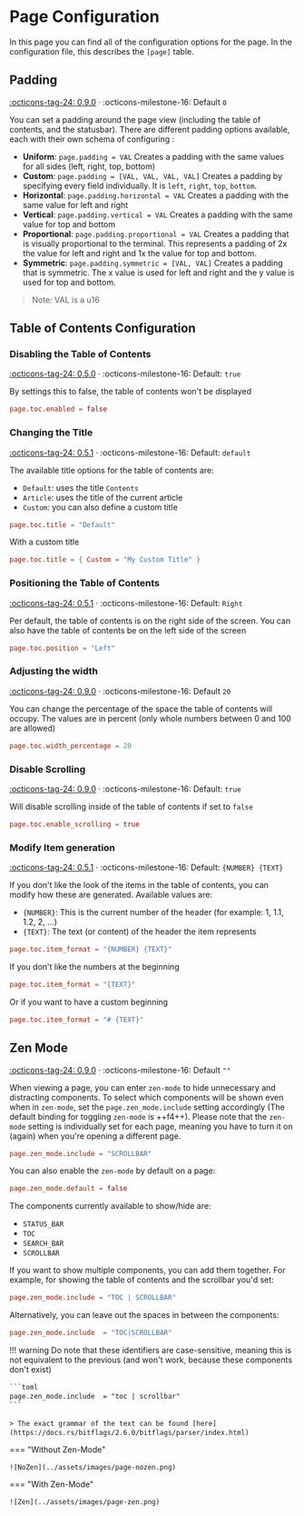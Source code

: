 # Page Configuration

In this page you can find all of the configuration options for the page. In the configuration file,
this describes the `[page]` table.

## Padding

[:octicons-tag-24: 0.9.0][release-0.9.0] · :octicons-milestone-16: Default `0`

You can set a padding around the page view (including the table of contents, and the statusbar).
There are different padding options available, each with their own schema of configuring :

* **Uniform**: `page.padding = VAL` Creates a padding with the same values for all sides (left,
    right, top, bottom)
* **Custom**: `page.padding = [VAL, VAL, VAL, VAL]` Creates a padding by specifying every field
    individually. It is `left`, `right`, `top`, `bottom`.
* **Horizontal**: `page.padding.horizontal = VAL` Creates a padding with the same value for left 
    and right
* **Vertical**: `page.padding.vertical = VAL` Creates a padding with the same value for top and
    bottom
* **Proportional**: `page.padding.proportional = VAL` Creates a padding that is visually
    proportional to the terminal. This represents a padding of 2x the value for left and right and 
    1x the value for top and bottom.
* **Symmetric**: `page.padding.symmetric = [VAL, VAL]` Creates a padding that is symmetric. The x 
    value is used for left and right and the y value is used for top and bottom.

> Note: VAL is a u16

## Table of Contents Configuration

### Disabling the Table of Contents

[:octicons-tag-24: 0.5.0][release-0.5.0] · :octicons-milestone-16: Default: `true`

By settings this to false, the table of contents won't be displayed

```toml
page.toc.enabled = false
```

### Changing the Title

[:octicons-tag-24: 0.5.1][release-0.5.1] ·
:octicons-milestone-16: Default: `default`

The available title options for the table of contents are:

* `Default`: uses the title `Contents`
* `Article`: uses the title of the current article
* `Custom`: you can also define a custom title

```toml
page.toc.title = "Default"
```

With a custom title

```toml
page.toc.title = { Custom = "My Custom Title" }
```

### Positioning the Table of Contents

[:octicons-tag-24: 0.5.1][release-0.5.1] ·
:octicons-milestone-16: Default: `Right`
 
Per default, the table of contents is on the right side of the screen. You can also have the table 
of contents be on the left side of the screen

```toml
page.toc.position = "Left"
```

### Adjusting the width

[:octicons-tag-24: 0.9.0][release-0.9.0] · :octicons-milestone-16: Default `20`

You can change the percentage of the space the table of contents will occupy. The values are in
percent (only whole numbers between 0 and 100 are allowed)

```toml
page.toc.width_percentage = 20
```

### Disable Scrolling

[:octicons-tag-24: 0.9.0][release-0.9.0] ·
:octicons-milestone-16: Default: `true`

Will disable scrolling inside of the table of contents if set to `false`

```toml
page.toc.enable_scrolling = true
```

### Modify Item generation

[:octicons-tag-24: 0.5.1][release-0.5.1] ·
:octicons-milestone-16: Default: `{NUMBER} {TEXT}`

If you don't like the look of the items in the table of contents, you can modify how these are generated. Available values are:

* `{NUMBER}`: This is the current number of the header (for example: 1, 1.1, 1.2, 2, ...)
* `{TEXT}`: The text (or content) of the header the item represents

```toml
page.toc.item_format = "{NUMBER} {TEXT}"
```

If you don't like the numbers at the beginning

```toml
page.toc.item_format = "{TEXT}"
```

Or if you want to have a custom beginning

```toml
page.toc.item_format = "# {TEXT}"
```

## Zen Mode

[:octicons-tag-24: 0.9.0][release-0.9.0] · :octicons-milestone-16: Default `""` 

When viewing a page, you can enter `zen-mode` to hide unnecessary and distracting components. To
select which components will be shown even when in `zen-mode`, set the `page.zen_mode.include` 
setting accordingly (The default binding for toggling `zen-mode` is ++f4++). Please note that the 
`zen-mode` setting is individually set for each page, meaning you have to turn it on (again) when 
you're opening a different page.

```toml
page.zen_mode.include = "SCROLLBAR"
```

You can also enable the `zen-mode` by default on a page:

```toml
page.zen_mode.default = false
```

The components currently available to show/hide are:

* `STATUS_BAR`
* `TOC`
* `SEARCH_BAR`
* `SCROLLBAR`

If you want to show multiple components, you can add them together. For example, for showing the 
table of contents and the scrollbar you'd set:

```toml
page.zen_mode.include = "TOC | SCROLLBAR"
```

Alternatively, you can leave out the spaces in between the components:

```toml
page.zen_mode.include  = "TOC|SCROLLBAR"
```

!!! warning
    Do note that these identifiers are case-sensitive, meaning this is not equivalent to the 
    previous (and won't work, because these components don't exist)

    ```toml
    page.zen_mode.include  = "toc | scrollbar"
    ```

    > The exact grammar of the text can be found [here](https://docs.rs/bitflags/2.6.0/bitflags/parser/index.html)

=== "Without Zen-Mode"

    ![NoZen](../assets/images/page-nozen.png)

=== "With Zen-Mode"
    
    ![Zen](../assets/images/page-zen.png)


[release-0.9.0]: https://github.com/Builditluc/wiki-tui/releases/tag/v0.9
[release-0.5.1]: https://github.com/Builditluc/wiki-tui/releases/tag/v0.5.1
[release-0.5.0]: https://github.com/Builditluc/wiki-tui/releases/tag/v0.5.0
